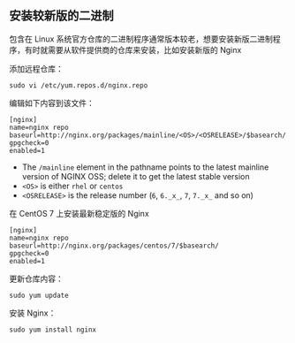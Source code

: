 ## 安装较新版的二进制

包含在 Linux 系统官方仓库的二进制程序通常版本较老，想要安装新版二进制程序，有时就需要从软件提供商的仓库来安装，比如安装新版的 Nginx



添加远程仓库：

```
sudo vi /etc/yum.repos.d/nginx.repo
```

编辑如下内容到该文件：

```
[nginx]
name=nginx repo
baseurl=http://nginx.org/packages/mainline/<OS>/<OSRELEASE>/$basearch/
gpgcheck=0
enabled=1
```

- The `/mainline` element in the pathname points to the latest mainline version of NGINX OSS; delete it to get the latest stable version
- `<OS>` is either `rhel` or `centos`
- `<OSRELEASE>` is the release number (`6`, `6._x_`, `7`, `7._x_` and so on)

在 CentOS 7 上安装最新稳定版的 Nginx

```
[nginx]
name=nginx repo
baseurl=http://nginx.org/packages/centos/7/$basearch/
gpgcheck=0
enabled=1
```

更新仓库内容：

```
sudo yum update
```

安装 Nginx：

```
sudo yum install nginx
```

